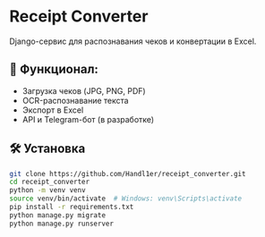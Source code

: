 # Receipt Converter
Django-сервис для распознавания чеков и конвертации в Excel.

## 🚀 Функционал:
- Загрузка чеков (JPG, PNG, PDF)
- OCR-распознавание текста
- Экспорт в Excel
- API и Telegram-бот (в разработке)

## 🛠 Установка
```bash
git clone https://github.com/Handl1er/receipt_converter.git
cd receipt_converter
python -m venv venv
source venv/bin/activate  # Windows: venv\Scripts\activate
pip install -r requirements.txt
python manage.py migrate
python manage.py runserver
